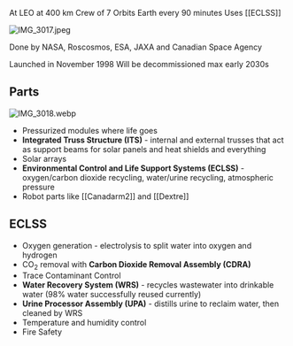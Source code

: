 At LEO at 400 km
Crew of 7
Orbits Earth every 90 minutes
Uses [[ECLSS]]

![IMG\_3017.jpeg](img_3017.jpeg)

Done by NASA, Roscosmos, ESA, JAXA and Canadian Space Agency

Launched in November 1998
Will be decommissioned max early 2030s

## Parts

![IMG\_3018.webp](img_3018.webp)

* Pressurized modules where life goes
* **Integrated Truss Structure (ITS)** - internal and external trusses that act as support beams for solar panels and heat shields and everything
* Solar arrays
* **Environmental Control and Life Support Systems (ECLSS)** - oxygen/carbon dioxide recycling, water/urine recycling, atmospheric pressure
* Robot parts like [[Canadarm2]] and [[Dextre]]

## ECLSS

* Oxygen generation - electrolysis to split water into oxygen and hydrogen
* CO<sub>2</sub> removal with **Carbon Dioxide Removal Assembly (CDRA)**
* Trace Contaminant Control
* **Water Recovery System (WRS)** - recycles wastewater into drinkable water (98% water successfully reused currently)
* **Urine Processor Assembly (UPA)** - distills urine to reclaim water, then cleaned by WRS
* Temperature and humidity control
* Fire Safety
